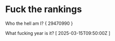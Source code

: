 # Fuck the rankings

Who the hell am I?
{ 29470990 }

What fucking year is it?
[ 2025-03-15T09:50:00Z ]
